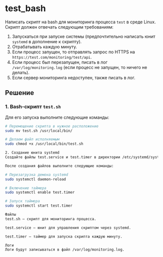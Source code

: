 # test_bash

Написать скрипт на bash для мониторинга процесса `test` в среде Linux. Скрипт должен отвечать следующим требованиям:

1. Запускаться при запуске системы (предпочтительно написать юнит `systemd` в дополнение к скрипту).
2. Отрабатывать каждую минуту.
3. Если процесс запущен, то отправлять запрос по HTTPS на `https://test.com/monitoring/test/api`.
4. Если процесс был перезапущен, писать в лог `/var/log/monitoring.log` (если процесс не запущен, то ничего не делать).
5. Если сервер мониторинга недоступен, также писать в лог.

## Решение

### 1. Bash-скрипт `test.sh`

Для его запуска выполните следующие команды:

```bash
# Перемещение скрипта в нужное расположение
sudo mv test.sh /usr/local/bin/

# Делаем файл исполняемым
sudo chmod +x /usr/local/bin/test.sh

2. Создание юнита systemd
Создайте файлы test.service и test.timer в директории /etc/systemd/system.

После создания файлов выполните следующие команды:

# Перезагрузка демона systemd
sudo systemctl daemon-reload

# Включение таймера
sudo systemctl enable test.timer

# Запуск таймера
sudo systemctl start test.timer

Файлы
test.sh — скрипт для мониторинга процесса.

test.service — юнит для управления скриптом через systemd.

test.timer — таймер для запуска скрипта каждую минуту.

Логи
Логи будут записываться в файл /var/log/monitoring.log.
